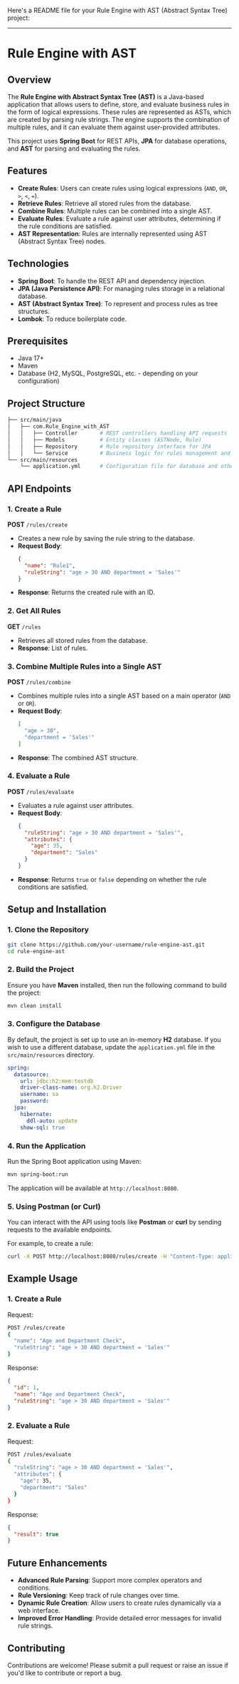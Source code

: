 Here's a README file for your Rule Engine with AST (Abstract Syntax Tree) project:

---

# Rule Engine with AST

## Overview

The **Rule Engine with Abstract Syntax Tree (AST)** is a Java-based application that allows users to define, store, and evaluate business rules in the form of logical expressions. These rules are represented as ASTs, which are created by parsing rule strings. The engine supports the combination of multiple rules, and it can evaluate them against user-provided attributes.

This project uses **Spring Boot** for REST APIs, **JPA** for database operations, and **AST** for parsing and evaluating the rules.

## Features

- **Create Rules**: Users can create rules using logical expressions (`AND`, `OR`, `>`, `<`, `=`).
- **Retrieve Rules**: Retrieve all stored rules from the database.
- **Combine Rules**: Multiple rules can be combined into a single AST.
- **Evaluate Rules**: Evaluate a rule against user attributes, determining if the rule conditions are satisfied.
- **AST Representation**: Rules are internally represented using AST (Abstract Syntax Tree) nodes.

## Technologies

- **Spring Boot**: To handle the REST API and dependency injection.
- **JPA (Java Persistence API)**: For managing rules storage in a relational database.
- **AST (Abstract Syntax Tree)**: To represent and process rules as tree structures.
- **Lombok**: To reduce boilerplate code.

## Prerequisites

- Java 17+
- Maven
- Database (H2, MySQL, PostgreSQL, etc. - depending on your configuration)

## Project Structure

```bash
├── src/main/java
│   ├── com.Rule_Engine_with_AST
│   │   ├── Controller       # REST controllers handling API requests
│   │   ├── Models           # Entity classes (ASTNode, Rule)
│   │   ├── Repository       # Rule repository interface for JPA
│   │   └── Service          # Business logic for rules management and evaluation
└── src/main/resources
    └── application.yml      # Configuration file for database and other properties
```

## API Endpoints

### 1. Create a Rule

**POST** `/rules/create`

- Creates a new rule by saving the rule string to the database.
- **Request Body**: 
  ```json
  {
    "name": "Rule1",
    "ruleString": "age > 30 AND department = 'Sales'"
  }
  ```
- **Response**: Returns the created rule with an ID.

### 2. Get All Rules

**GET** `/rules`

- Retrieves all stored rules from the database.
- **Response**: List of rules.

### 3. Combine Multiple Rules into a Single AST

**POST** `/rules/combine`

- Combines multiple rules into a single AST based on a main operator (`AND` or `OR`).
- **Request Body**: 
  ```json
  [
    "age > 30",
    "department = 'Sales'"
  ]
  ```
- **Response**: The combined AST structure.

### 4. Evaluate a Rule

**POST** `/rules/evaluate`

- Evaluates a rule against user attributes.
- **Request Body**:
  ```json
  {
    "ruleString": "age > 30 AND department = 'Sales'",
    "attributes": {
      "age": 35,
      "department": "Sales"
    }
  }
  ```
- **Response**: Returns `true` or `false` depending on whether the rule conditions are satisfied.

## Setup and Installation

### 1. Clone the Repository

```bash
git clone https://github.com/your-username/rule-engine-ast.git
cd rule-engine-ast
```

### 2. Build the Project

Ensure you have **Maven** installed, then run the following command to build the project:

```bash
mvn clean install
```

### 3. Configure the Database

By default, the project is set up to use an in-memory **H2** database. If you wish to use a different database, update the `application.yml` file in the `src/main/resources` directory.

```yaml
spring:
  datasource:
    url: jdbc:h2:mem:testdb
    driver-class-name: org.h2.Driver
    username: sa
    password:
  jpa:
    hibernate:
      ddl-auto: update
    show-sql: true
```

### 4. Run the Application

Run the Spring Boot application using Maven:

```bash
mvn spring-boot:run
```

The application will be available at `http://localhost:8080`.

### 5. Using Postman (or Curl)

You can interact with the API using tools like **Postman** or **curl** by sending requests to the available endpoints.

For example, to create a rule:

```bash
curl -X POST http://localhost:8080/rules/create -H "Content-Type: application/json" -d '{"name": "Rule1", "ruleString": "age > 30 AND department = 'Sales'"}'
```

## Example Usage

### 1. Create a Rule

Request:

```bash
POST /rules/create
{
  "name": "Age and Department Check",
  "ruleString": "age > 30 AND department = 'Sales'"
}
```

Response:

```json
{
  "id": 1,
  "name": "Age and Department Check",
  "ruleString": "age > 30 AND department = 'Sales'"
}
```

### 2. Evaluate a Rule

Request:

```bash
POST /rules/evaluate
{
  "ruleString": "age > 30 AND department = 'Sales'",
  "attributes": {
    "age": 35,
    "department": "Sales"
  }
}
```

Response:

```json
{
  "result": true
}
```

## Future Enhancements

- **Advanced Rule Parsing**: Support more complex operators and conditions.
- **Rule Versioning**: Keep track of rule changes over time.
- **Dynamic Rule Creation**: Allow users to create rules dynamically via a web interface.
- **Improved Error Handling**: Provide detailed error messages for invalid rule strings.
  
## Contributing

Contributions are welcome! Please submit a pull request or raise an issue if you'd like to contribute or report a bug.

